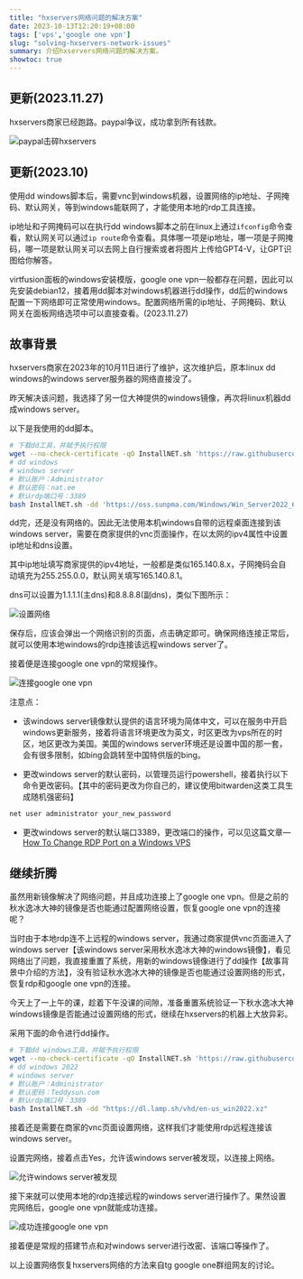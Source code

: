 ```yaml
---
title: "hxservers网络问题的解决方案"
date: 2023-10-13T12:20:19+08:00
tags: ['vps','google one vpn']
slug: "solving-hxservers-network-issues"
summary: 介绍hxservers网络问题的解决方案。
showtoc: true
---
```


## 更新(2023.11.27)

hxservers商家已经跑路。paypal争议，成功拿到所有钱款。

![paypal击碎hxservers](https://vip2.loli.net/2023/11/28/uQaqb8pPtS67weU.webp)

## 更新(2023.10)

使用dd windows脚本后，需要vnc到windows机器，设置网络的ip地址、子网掩码、默认网关，等到windows能联网了，才能使用本地的rdp工具连接。

ip地址和子网掩码可以在执行dd windows脚本之前在linux上通过`ifconfig`命令查看，默认网关可以通过`ip route`命令查看。具体哪一项是ip地址，哪一项是子网掩码，哪一项是默认网关可以去网上自行搜索或者将图片上传给GPT4-V，让GPT识图给你解答。

virtfusion面板的windows安装模版，google one vpn一般都存在问题，因此可以先安装debian12，接着用dd脚本对windows机器进行dd操作，dd后的windows配置一下网络即可正常使用windows。配置网络所需的ip地址、子网掩码、默认网关在面板网络选项中可以直接查看。(2023.11.27)

## 故事背景

hxservers商家在2023年的10月11日进行了维护，这次维护后，原本linux dd windows的windows server服务器的网络直接没了。

昨天解决该问题，我选择了另一位大神提供的windows镜像，再次将linux机器dd成windows server。

以下是我使用的dd脚本。

```bash
# 下载dd工具，并赋予执行权限
wget --no-check-certificate -qO InstallNET.sh 'https://raw.githubusercontent.com/leitbogioro/Tools/master/Linux_reinstall/InstallNET.sh' && chmod a+x InstallNET.sh
# dd windows
# windows server
# 默认账户：Administrator
# 默认密码：nat.ee
# 默认rdp端口号：3389
bash InstallNET.sh -dd 'https://oss.sunpma.com/Windows/Win_Server2022_64_Administrator_nat.ee.gz'
```

dd完，还是没有网络的。因此无法使用本机windows自带的远程桌面连接到该windows server，需要在商家提供的vnc页面操作，在以太网的ipv4属性中设置ip地址和dns设置。

其中ip地址填写商家提供的ipv4地址，一般都是类似165.140.8.x，子网掩码会自动填充为255.255.0.0，默认网关填写165.140.8.1。

dns可以设置为1.1.1.1(主dns)和8.8.8.8(副dns)，类似下图所示：

![设置网络](https://vip2.loli.net/2023/10/13/lcMe9sSjzNipH3B.webp)

保存后，应该会弹出一个网络识别的页面，点击确定即可。确保网络连接正常后，就可以使用本地windows的rdp连接该远程windows server了。

接着便是连接google one vpn的常规操作。

![连接google one vpn](https://vip2.loli.net/2023/10/13/lNHvMD8pnJa2iKP.webp)

注意点：

- 该windows server镜像默认提供的语言环境为简体中文，可以在服务中开启windows更新服务，接着将语言环境更改为英文，时区更改为vps所在的时区，地区更改为美国。美国的windows server环境还是设置中国的那一套，会有很多限制，如bing会跳转至中国特供版的bing。

- 更改windows server的默认密码，以管理员运行powershell，接着执行以下命令更改密码。【其中的密码更改为你自己的，建议使用bitwarden这类工具生成随机强密码】

```bash
net user administrator your_new_password
```

- 更改windows server的默认端口3389，更改端口的操作，可以见这篇文章—[How To Change RDP Port on a Windows VPS](https://lowendbox.com/blog/how-to-change-rdp-port-on-a-windows-vps/)

## 继续折腾

虽然用新镜像解决了网络问题，并且成功连接上了google one vpn。但是之前的秋水逸冰大神的镜像是否也能通过配置网络设置，恢复google one vpn的连接呢？

当时由于本地rdp连不上远程的windows server，我通过商家提供vnc页面进入了windows server【该windows server采用秋水逸冰大神的windows镜像】，看见网络出了问题，我直接重置了系统，用新的windows镜像进行了dd操作【故事背景中介绍的方法】，没有验证秋水逸冰大神的镜像是否也能通过设置网络的形式，恢复rdp和google one vpn的连接。

今天上了一上午的课，趁着下午没课的间隙，准备重置系统验证一下秋水逸冰大神windows镜像是否能通过设置网络的形式，继续在hxservers的机器上大放异彩。

采用下面的命令进行dd操作。

```bash
# 下载dd windows工具，并赋予执行权限
wget --no-check-certificate -qO InstallNET.sh 'https://raw.githubusercontent.com/leitbogioro/Tools/master/Linux_reinstall/InstallNET.sh' && chmod a+x InstallNET.sh
# dd windows 2022
# windows server
# 默认账户：Administrator
# 默认密码：Teddysun.com
# 默认rdp端口号：3389
bash InstallNET.sh -dd "https://dl.lamp.sh/vhd/en-us_win2022.xz"
```

接着还是需要在商家的vnc页面设置网络，这样我们才能使用rdp远程连接该windows server。

设置完网络，接着点击Yes，允许该windows server被发现，以连接上网络。

![允许windows server被发现](https://vip2.loli.net/2023/10/13/6YBu8jlSKEXFxrN.webp)

接下来就可以使用本地的rdp连接远程的windows server进行操作了。果然设置完网络后，google one vpn就能成功连接。

![成功连接google one vpn](https://vip2.loli.net/2023/10/13/bqhNDlLjpBS8JPI.webp)

接着便是常规的搭建节点和对windows server进行改密、该端口等操作了。

以上设置网络恢复hxservers网络的方法来自tg google one群组网友的讨论。